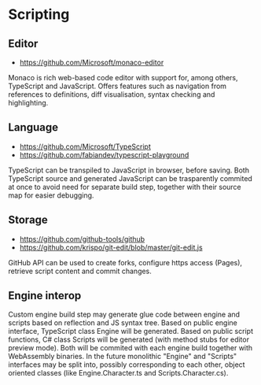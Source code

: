 # Scripting
## Editor
- https://github.com/Microsoft/monaco-editor

Monaco is rich web-based code editor with support for, among others, TypeScript and JavaScript. Offers features such as navigation from references to definitions, diff visualisation, syntax checking and highlighting.

## Language
- https://github.com/Microsoft/TypeScript
- https://github.com/fabiandev/typescript-playground

TypeScript can be transpiled to JavaScript in browser, before saving. Both TypeScript source and generated JavaScript can be trasparently commited at once to avoid need for separate build step, together with their source map for easier debugging.

## Storage
- https://github.com/github-tools/github
- https://github.com/krispo/git-edit/blob/master/git-edit.js

GitHub API can be used to create forks, configure https access (Pages), retrieve script content and commit changes. 

## Engine interop
Custom engine build step may generate glue code between engine and scripts based on reflection and JS syntax tree.
Based on public engine interface, TypeScript class Engine will be generated. 
Based on public script functions, C# class Scripts will be generated (with method stubs for editor preview mode).
Both will be commited with each engine build together with WebAssembly binaries.
In the future monolithic "Engine" and "Scripts" interfaces may be split into, possibly corresponding to each other, object oriented classes (like Engine.Character.ts and Scripts.Character.cs).
